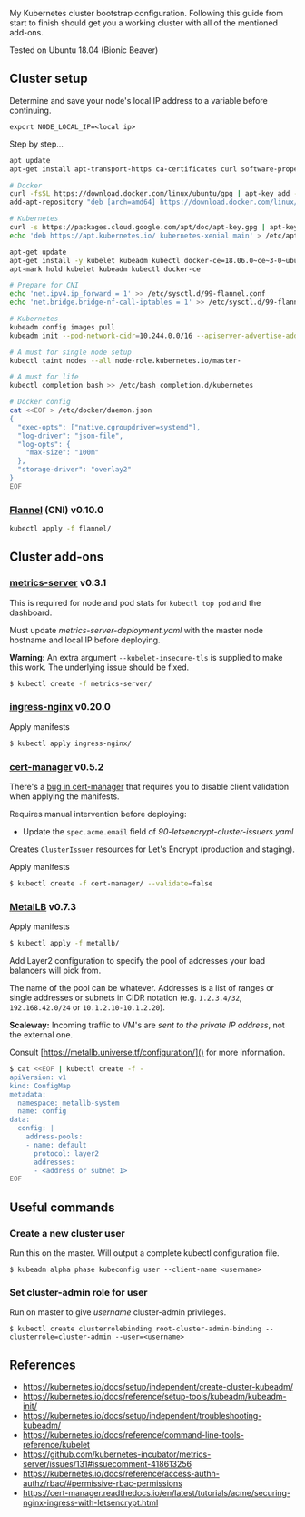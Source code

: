 My Kubernetes cluster bootstrap configuration.
Following this guide from start to finish should get you a working cluster
with all of the mentioned add-ons.

Tested on Ubuntu 18.04 (Bionic Beaver)

## Cluster setup

Determine and save your node's local IP address to a variable before continuing.

```
export NODE_LOCAL_IP=<local ip>
```

Step by step...

```bash
apt update
apt-get install apt-transport-https ca-certificates curl software-properties-common curl

# Docker
curl -fsSL https://download.docker.com/linux/ubuntu/gpg | apt-key add -
add-apt-repository "deb [arch=amd64] https://download.docker.com/linux/ubuntu $(lsb_release -cs) stable"

# Kubernetes
curl -s https://packages.cloud.google.com/apt/doc/apt-key.gpg | apt-key add -
echo 'deb https://apt.kubernetes.io/ kubernetes-xenial main' > /etc/apt/sources.list.d/kubernetes.list

apt-get update
apt-get install -y kubelet kubeadm kubectl docker-ce=18.06.0~ce~3-0~ubuntu
apt-mark hold kubelet kubeadm kubectl docker-ce

# Prepare for CNI
echo 'net.ipv4.ip_forward = 1' >> /etc/sysctl.d/99-flannel.conf
echo 'net.bridge.bridge-nf-call-iptables = 1' >> /etc/sysctl.d/99-flannel.conf

# Kubernetes
kubeadm config images pull
kubeadm init --pod-network-cidr=10.244.0.0/16 --apiserver-advertise-address=${NODE_LOCAL_IP}

# A must for single node setup
kubectl taint nodes --all node-role.kubernetes.io/master-

# A must for life
kubectl completion bash >> /etc/bash_completion.d/kubernetes

# Docker config
cat <<EOF > /etc/docker/daemon.json
{
  "exec-opts": ["native.cgroupdriver=systemd"],
  "log-driver": "json-file",
  "log-opts": {
    "max-size": "100m"
  },
  "storage-driver": "overlay2"
}
EOF
```

### [Flannel][] (CNI) v0.10.0

```bash
kubectl apply -f flannel/
```

## Cluster add-ons

### [metrics-server][] v0.3.1

This is required for node and pod stats for `kubectl top pod` and the
dashboard.

Must update *metrics-server-deployment.yaml* with the master node hostname
and local IP before deploying.

**Warning:** An extra argument `--kubelet-insecure-tls` is supplied to make
this work. The underlying issue should be fixed.

```bash
$ kubectl create -f metrics-server/
```

### [ingress-nginx][] v0.20.0

Apply manifests

```bash
$ kubectl apply ingress-nginx/
```

### [cert-manager][] v0.5.2

There's a [bug in cert-manager][] that requires you to disable client validation
when applying the manifests.

Requires manual intervention before deploying:
- Update the `spec.acme.email` field of *90-letsencrypt-cluster-issuers.yaml*

Creates `ClusterIssuer` resources for Let's Encrypt (production and staging).

Apply manifests

```bash
$ kubectl create -f cert-manager/ --validate=false
```

[bug in cert-manager]: https://github.com/jetstack/cert-manager/issues/1034

### [MetalLB][] v0.7.3

Apply manifests

```bash
$ kubectl apply -f metallb/
```

Add Layer2 configuration to specify the pool of addresses your load balancers
will pick from.

The name of the pool can be whatever. Addresses is a list of ranges or single
addresses or subnets in CIDR notation
(e.g. `1.2.3.4/32`, `192.168.42.0/24` or `10.1.2.10-10.1.2.20`).

**Scaleway:** Incoming traffic to VM's are *sent to the private IP address*,
not the external one.

Consult [https://metallb.universe.tf/configuration/]() for more information.

```bash
$ cat <<EOF | kubectl create -f -
apiVersion: v1
kind: ConfigMap
metadata:
  namespace: metallb-system
  name: config
data:
  config: |
    address-pools:
    - name: default
      protocol: layer2
      addresses:
      - <address or subnet 1>
EOF
```

## Useful commands

### Create a new cluster user

Run this on the master. Will output a complete kubectl configuration file.

```
$ kubeadm alpha phase kubeconfig user --client-name <username>
```

### Set cluster-admin role for user

Run on master to give *username* cluster-admin privileges.

```
$ kubectl create clusterrolebinding root-cluster-admin-binding --clusterrole=cluster-admin --user=<username>
```

## References
- https://kubernetes.io/docs/setup/independent/create-cluster-kubeadm/
- https://kubernetes.io/docs/reference/setup-tools/kubeadm/kubeadm-init/
- https://kubernetes.io/docs/setup/independent/troubleshooting-kubeadm/
- https://kubernetes.io/docs/reference/command-line-tools-reference/kubelet
- https://github.com/kubernetes-incubator/metrics-server/issues/131#issuecomment-418613256
- https://kubernetes.io/docs/reference/access-authn-authz/rbac/#permissive-rbac-permissions
- https://cert-manager.readthedocs.io/en/latest/tutorials/acme/securing-nginx-ingress-with-letsencrypt.html

[metrics-server]: https://github.com/kubernetes-incubator/metrics-server
[Flannel]: https://github.com/coreos/flannel
[ingress-nginx]: https://github.com/kubernetes/ingress-nginx
[cert-manager]: https://github.com/jetstack/cert-manager
[MetalLB]: https://github.com/google/metallb
